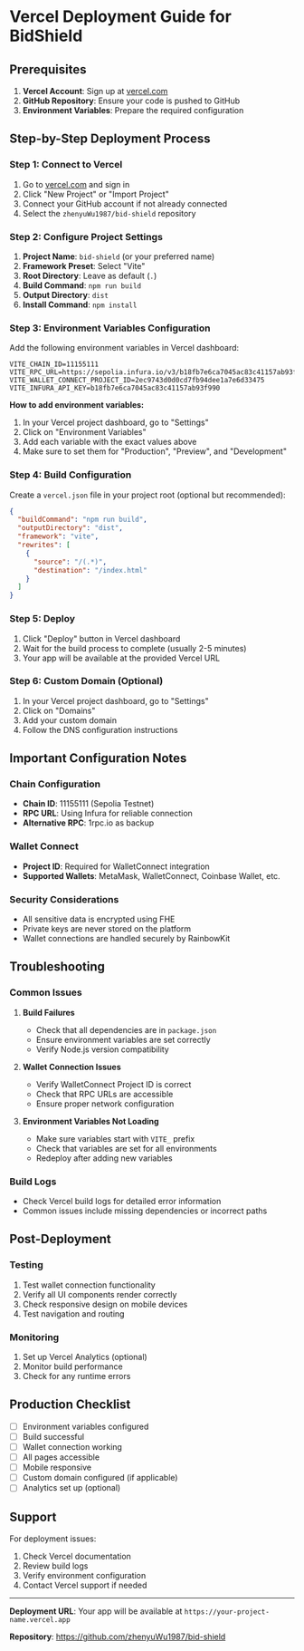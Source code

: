 # Vercel Deployment Guide for BidShield

## Prerequisites

1. **Vercel Account**: Sign up at [vercel.com](https://vercel.com)
2. **GitHub Repository**: Ensure your code is pushed to GitHub
3. **Environment Variables**: Prepare the required configuration

## Step-by-Step Deployment Process

### Step 1: Connect to Vercel

1. Go to [vercel.com](https://vercel.com) and sign in
2. Click "New Project" or "Import Project"
3. Connect your GitHub account if not already connected
4. Select the `zhenyuWu1987/bid-shield` repository

### Step 2: Configure Project Settings

1. **Project Name**: `bid-shield` (or your preferred name)
2. **Framework Preset**: Select "Vite"
3. **Root Directory**: Leave as default (`.`)
4. **Build Command**: `npm run build`
5. **Output Directory**: `dist`
6. **Install Command**: `npm install`

### Step 3: Environment Variables Configuration

Add the following environment variables in Vercel dashboard:

```
VITE_CHAIN_ID=11155111
VITE_RPC_URL=https://sepolia.infura.io/v3/b18fb7e6ca7045ac83c41157ab93f990
VITE_WALLET_CONNECT_PROJECT_ID=2ec9743d0d0cd7fb94dee1a7e6d33475
VITE_INFURA_API_KEY=b18fb7e6ca7045ac83c41157ab93f990
```

**How to add environment variables:**
1. In your Vercel project dashboard, go to "Settings"
2. Click on "Environment Variables"
3. Add each variable with the exact values above
4. Make sure to set them for "Production", "Preview", and "Development"

### Step 4: Build Configuration

Create a `vercel.json` file in your project root (optional but recommended):

```json
{
  "buildCommand": "npm run build",
  "outputDirectory": "dist",
  "framework": "vite",
  "rewrites": [
    {
      "source": "/(.*)",
      "destination": "/index.html"
    }
  ]
}
```

### Step 5: Deploy

1. Click "Deploy" button in Vercel dashboard
2. Wait for the build process to complete (usually 2-5 minutes)
3. Your app will be available at the provided Vercel URL

### Step 6: Custom Domain (Optional)

1. In your Vercel project dashboard, go to "Settings"
2. Click on "Domains"
3. Add your custom domain
4. Follow the DNS configuration instructions

## Important Configuration Notes

### Chain Configuration
- **Chain ID**: 11155111 (Sepolia Testnet)
- **RPC URL**: Using Infura for reliable connection
- **Alternative RPC**: 1rpc.io as backup

### Wallet Connect
- **Project ID**: Required for WalletConnect integration
- **Supported Wallets**: MetaMask, WalletConnect, Coinbase Wallet, etc.

### Security Considerations
- All sensitive data is encrypted using FHE
- Private keys are never stored on the platform
- Wallet connections are handled securely by RainbowKit

## Troubleshooting

### Common Issues

1. **Build Failures**
   - Check that all dependencies are in `package.json`
   - Ensure environment variables are set correctly
   - Verify Node.js version compatibility

2. **Wallet Connection Issues**
   - Verify WalletConnect Project ID is correct
   - Check that RPC URLs are accessible
   - Ensure proper network configuration

3. **Environment Variables Not Loading**
   - Make sure variables start with `VITE_` prefix
   - Check that variables are set for all environments
   - Redeploy after adding new variables

### Build Logs
- Check Vercel build logs for detailed error information
- Common issues include missing dependencies or incorrect paths

## Post-Deployment

### Testing
1. Test wallet connection functionality
2. Verify all UI components render correctly
3. Check responsive design on mobile devices
4. Test navigation and routing

### Monitoring
1. Set up Vercel Analytics (optional)
2. Monitor build performance
3. Check for any runtime errors

## Production Checklist

- [ ] Environment variables configured
- [ ] Build successful
- [ ] Wallet connection working
- [ ] All pages accessible
- [ ] Mobile responsive
- [ ] Custom domain configured (if applicable)
- [ ] Analytics set up (optional)

## Support

For deployment issues:
1. Check Vercel documentation
2. Review build logs
3. Verify environment configuration
4. Contact Vercel support if needed

---

**Deployment URL**: Your app will be available at `https://your-project-name.vercel.app`

**Repository**: https://github.com/zhenyuWu1987/bid-shield

